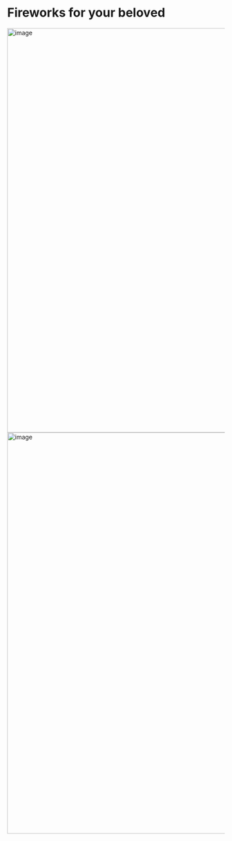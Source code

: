 # Fireworks for your beloved

<img width="1920" height="936" alt="image" src="https://github.com/user-attachments/assets/25dc69f7-0ef2-45ad-b9c2-83006d438d62" />

<img width="1920" height="929" alt="image" src="https://github.com/user-attachments/assets/471035ce-89ca-4d34-afc8-f765e74f0d05" />

